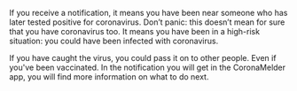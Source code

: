 If you receive a notification, it means you have been near someone who has later tested positive for coronavirus. Don’t panic: this doesn’t mean for sure that you have coronavirus too. It means you have been in a high-risk situation: you could have been infected with coronavirus.

If you have caught the virus, you could pass it on to other people. Even if you've been vaccinated. In the notification you will get in the CoronaMelder app, you will find more information on what to do next.
 